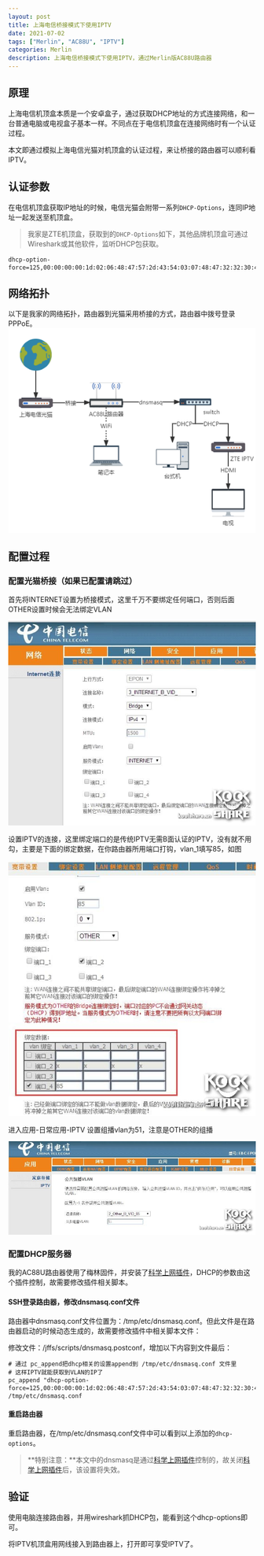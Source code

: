```yaml
---
layout: post
title: 上海电信桥接模式下使用IPTV
date: 2021-07-02
tags: ["Merlin", "AC88U", "IPTV"]
categories: Merlin
description: 上海电信桥接模式下使用IPTV，通过Merlin版AC88U路由器
---
```


## 原理

上海电信机顶盒本质是一个安卓盒子，通过获取DHCP地址的方式连接网络，和一台普通电脑或电视盒子基本一样。不同点在于电信机顶盒在连接网络时有一个认证过程。

本文即通过模拟上海电信光猫对机顶盒的认证过程，来让桥接的路由器可以顺利看IPTV。

## 认证参数

在电信机顶盒获取IP地址的时候，电信光猫会附带一系列`DHCP-Options`，连同IP地址一起发送至机顶盒。

> 我家是ZTE机顶盒，获取到的`DHCP-Options`如下，其他品牌机顶盒可通过Wireshark或其他软件，监听DHCP包获取。

```
dhcp-option-force=125,00:00:00:00:1d:02:06:48:47:57:2d:43:54:03:07:48:47:32:32:30:47:53:0a:02:20:00:0b:02:00:55:0d:02:00:2e
```

## 网络拓扑

以下是我家的网络拓扑，路由器到光猫采用桥接的方式，路由器中拨号登录PPPoE。
![](/images/0049.png)

## 配置过程

### 配置光猫桥接（如果已配置请跳过）

首先将INTERNET设置为桥接模式，这里千万不要绑定任何端口，否则后面OTHER设置时候会无法绑定VLAN

![](/images/0014.jpeg)

设置IPTV的连接，这里绑定端口的是传统IPTV无需B面认证的IPTV，没有就不用勾，主要是下面的绑定数据，在你路由器所用端口打钩，vlan_1填写85，如图

![](/images/0015.jpeg)

进入应用-日常应用-IPTV 设置组播vlan为51，注意是OTHER的组播

![](/images/0016.jpeg)

### 配置DHCP服务器

我的AC88U路由器使用了梅林固件，并安装了[科学上网插件](https://github.com/hq450/fancyss)，DHCP的参数由这个插件控制，故需要修改插件相关脚本。

#### SSH登录路由器，修改dnsmasq.conf文件

路由器中dnsmasq.conf文件位置为：/tmp/etc/dnsmasq.conf。但此文件是在路由器启动的时候动态生成的，故需要修改插件中相关脚本文件：

修改文件：/jffs/scripts/dnsmasq.postconf，增加以下内容到文件最后：

```shell
# 通过 pc_append把dhcp相关的设置append到 /tmp/etc/dnsmasq.conf 文件里
# 这样IPTV就能获取到VLAN的IP了
pc_append "dhcp-option-force=125,00:00:00:00:1d:02:06:48:47:57:2d:43:54:03:07:48:47:32:32:30:47:53:0a:02:20:00:0b:02:00:55:0d:02:00:2e" /tmp/etc/dnsmasq.conf
```

#### 重启路由器

重启路由器，在/tmp/etc/dnsmasq.conf文件中可以看到以上添加的`dhcp-options`。

> **特别注意：**本文中的dnsmasq是通过[科学上网插件](https://github.com/hq450/fancyss)控制的，故关闭[科学上网插件](https://github.com/hq450/fancyss)后，该设置将失效。

## 验证

使用电脑连接路由器，并用wireshark抓DHCP包，能看到这个dhcp-options即可。

将IPTV机顶盒用网线接入到路由器上，打开即可享受IPTV了。
